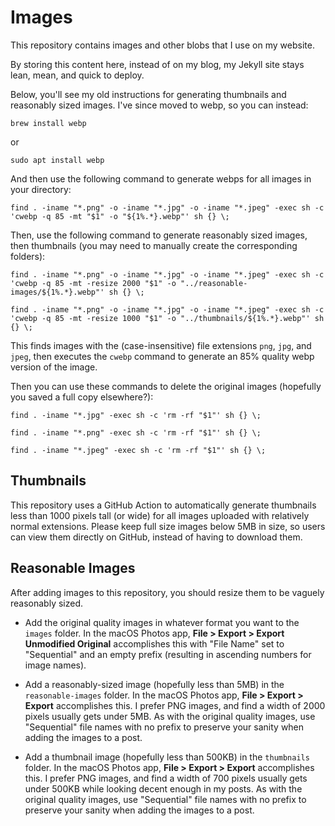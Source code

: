 # Images
This repository contains images and other blobs that I use on my website.

By storing this content here, instead of on my blog, my Jekyll site stays lean, mean, and quick to deploy.

Below, you'll see my old instructions for generating thumbnails and reasonably sized images. I've since moved to webp, so you can instead:

```
brew install webp
```

or

```
sudo apt install webp
```

And then use the following command to generate webps for all images in your directory:

```
find . -iname "*.png" -o -iname "*.jpg" -o -iname "*.jpeg" -exec sh -c 'cwebp -q 85 -mt "$1" -o "${1%.*}.webp"' sh {} \;
```

Then, use the following command to generate reasonably sized images, then thumbnails (you may need to manually create the corresponding folders):

```
find . -iname "*.png" -o -iname "*.jpg" -o -iname "*.jpeg" -exec sh -c 'cwebp -q 85 -mt -resize 2000 "$1" -o "../reasonable-images/${1%.*}.webp"' sh {} \;
```

```
find . -iname "*.png" -o -iname "*.jpg" -o -iname "*.jpeg" -exec sh -c 'cwebp -q 85 -mt -resize 1000 "$1" -o "../thumbnails/${1%.*}.webp"' sh {} \;
```

This finds images with the (case-insensitive) file extensions `png`, `jpg`, and `jpeg`, then executes the `cwebp` command to generate an 85% quality webp version of the image.

Then you can use these commands to delete the original images (hopefully you saved a full copy elsewhere?):

```
find . -iname "*.jpg" -exec sh -c 'rm -rf "$1"' sh {} \;

find . -iname "*.png" -exec sh -c 'rm -rf "$1"' sh {} \;

find . -iname "*.jpeg" -exec sh -c 'rm -rf "$1"' sh {} \;
```

## Thumbnails

This repository uses a GitHub Action to automatically generate thumbnails less than 1000 pixels tall (or wide) for all images uploaded with relatively normal extensions.
Please keep full size images below 5MB in size, so users can view them directly on GitHub, instead of having to download them.

## Reasonable Images

After adding images to this repository, you should resize them to be vaguely reasonably sized.

* Add the original quality images in whatever format you want to the `images` folder. In the macOS Photos app, **File > Export > Export Unmodified Original** accomplishes this with "File Name" set to "Sequential" and an empty prefix (resulting in ascending numbers for image names).

* Add a reasonably-sized image (hopefully less than 5MB) in the `reasonable-images` folder. In the macOS Photos app, **File > Export > Export** accomplishes this. I prefer PNG images, and find a width of 2000 pixels usually gets under 5MB. As with the original quality images, use "Sequential" file names with no prefix to preserve your sanity when adding the images to a post.

* Add a thumbnail image (hopefully less than 500KB) in the `thumbnails` folder. In the macOS Photos app, **File > Export > Export** accomplishes this. I prefer PNG images, and find a width of 700 pixels usually gets under 500KB while looking decent enough in my posts. As with the original quality images, use "Sequential" file names with no prefix to preserve your sanity when adding the images to a post.